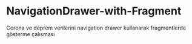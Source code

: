 # NavigationDrawer-with-Fragment
Corona ve deprem verilerini navigation drawer kullanarak fragmentlerde gösterme çalısması
